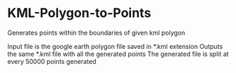 # KML-Polygon-to-Points
Generates points within the boundaries of given kml polygon

Input file is the google earth polygon file saved in *.kml extension
Outputs the same *.kml file with all the generated points
The generated file is split at every 50000 points generated
